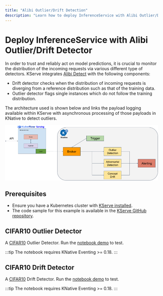 ```yaml
---
title: "Alibi Outlier/Drift Detection"
description: "Learn how to deploy InferenceService with Alibi Outlier/Drift Detector"
---
```


# Deploy InferenceService with Alibi Outlier/Drift Detector

In order to trust and reliably act on model predictions, it is crucial to monitor the distribution of the incoming
requests via various different type of detectors. KServe integrates [Alibi Detect](https://github.com/SeldonIO/alibi-detect) with the following
components:

- Drift detector checks when the distribution of incoming requests is diverging from a reference distribution such as that of the training data. 
- Outlier detector flags single instances which do not follow the training distribution.

The architecture used is shown below and links the payload logging available within KServe with asynchronous processing of those payloads in
KNative to detect outliers.

![Architecture](./architecture.png)

## Prerequisites
- Ensure you have a Kubernetes cluster with [KServe installed](../../../../getting-started/quickstart-guide.md).
- The code sample for this example is available in the [KServe GitHub repository](https://github.com/kserve/kserve/tree/release-0.15/docs/samples/drift-detection/alibi-detect/cifar10).

## CIFAR10 Outlier Detector

A [CIFAR10](https://www.cs.toronto.edu/~kriz/cifar.html) Outlier Detector. Run the [notebook demo](https://github.com/kserve/kserve/blob/master/docs/samples/outlier-detection/alibi-detect/cifar10/cifar10_outlier.ipynb) to test.

:::tip
The notebook requires KNative Eventing >= 0.18.
:::

## CIFAR10 Drift Detector

A [CIFAR10](https://www.cs.toronto.edu/~kriz/cifar.html) Drift Detector. Run the [notebook demo](https://github.com/kserve/kserve/blob/master/docs/samples/drift-detection/alibi-detect/cifar10/cifar10_drift.ipynb) to test.

:::tip
The notebook requires KNative Eventing >= 0.18.
:::
